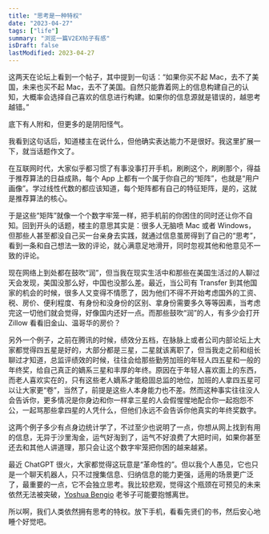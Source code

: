 ```yaml
---
title: "思考是一种特权"
date: "2023-04-27"
tags: ["life"]
summary: "浏览一篇V2EX帖子有感"
isDraft: false
lastModified: 2023-04-27
---
```


这两天在论坛上看到一个帖子，其中提到一句话：“如果你买不起 Mac，去不了美国，未来也买不起 Mac，去不了美国。自然只能靠着网上的信息构建自己的认知，大概率会选择自己喜欢的信息进行构建。如果你的信息源就是错误的，越思考越错。”

底下有人附和，但更多的是阴阳怪气。

我看到这句话后，知道楼主在说什么，但他确实表达能力不是很好。我这里扩展一下，就当话题作文了。

在互联网时代，大家似乎都习惯了有事没事打开手机，刷刷这个，刷刷那个，得益于推荐算法的日益成熟，每个 App 上都有一个属于你自己的“矩阵”，也就是“用户画像”。学过线性代数的都应该知道，每个矩阵都有自己的特征矩阵，是的，这就是推荐算法的核心。

于是这些“矩阵”就像一个个数字牢笼一样，把手机前的你困住的同时还让你不自知。回到开头的话题，楼主的意思其实是：很多人无脑喷 Mac 或者 Windows，但那些人甚至都没自己买一台亲身去实践，就通过信息茧房得到了自己的“思考”，看到一条和自己想法一致的评论，就心满意足地滑开，同时忽视其他和他意见不一致的评论。

现在网络上到处都在鼓吹“润”，但当我在现实生活中和那些在美国生活过的人聊过天会发现，美国没那么好，中国也没那么差。最近，当公司有 Transfer 到其他国家的机会的时候，很多人又变得不情愿了，因为他们不得不开始考虑国外的工资、税、房价、便利程度、有身份和没身份的区别、拿身份需要多久等等因素，当考虑完这一切他们就会觉得，好像国内还好一点。而那些鼓吹“润”的人，有多少会打开 Zillow 看看旧金山、温哥华的房价？

另外一个例子，之前在腾讯的时候，绩效分五档，在脉脉上或者公司内部论坛上大家都觉得四五星是好的，大部分都是三星，二星就该离职了，但当我走之前和组长聊过才知道，总监评绩效的时候，往往会给那些勤劳加班的年轻人四五星和一般的年终奖，给自己真正的嫡系三星和丰厚的年终。原因在于年轻人喜欢面上的东西，而老人喜欢实在的，只有这些老人嫡系才能稳固总监的地位，加班的人拿四五星可以让大家更“卷”，当然了，前提是这些人本身能力也不差。然而这种事实往往没人会告诉你，更多情况是你身边和你一样拿三星的人会假惺惺地配合你一起抱怨不公，一起骂那些拿四星的人凭什么，但他们永远不会告诉你他真实的年终奖数字。

这两个例子多少有点身边统计学了，不过至少也说明了一点，你想从网上找到有用的信息，无异于沙里淘金，运气好淘到了，运气不好浪费了大把时间，如果你甚至还去和其他人讲道理，那只会让这个数字牢笼把你困的越来越紧。

最近 ChatGPT 很火，大家都觉得这玩意是“革命性的”。但以我个人愚见，它也只是一个聊天机器人，只不过搜集信息、归纳信息的能力更强，适用的场景更广泛了，最重要的一点，它不会独立思考。我比较悲观，觉得这个瓶颈在可预见的未来依然无法被突破，[Yoshua Bengio](https://yoshuabengio.org/research/) 老爷子可能要抱憾离世。

所以啊，我们人类依然拥有思考的特权。放下手机，看看先贤们的书，然后安心地睡个好觉吧。
